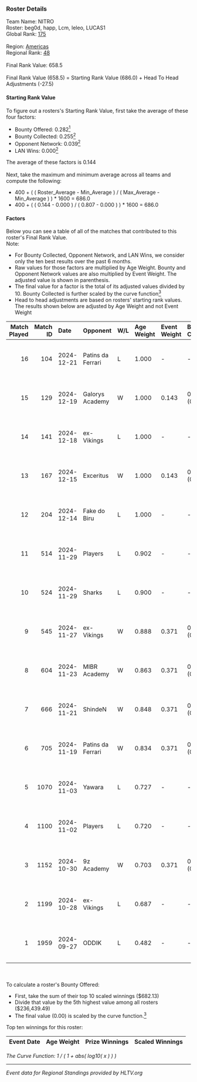 ### Roster Details<br />
Team Name: NITRO<br />
Roster: beg0d, happ, Lcm, leleo, LUCAS1<br />
Global Rank: [175](../../standings_global_2025_01_13.md)<br />
<br />
Region: [Americas]( ../../standings_americas_2025_01_13.md)<br />
Regional Rank: [48]( ../../standings_americas_2025_01_13.md)<br />
<br />
Final Rank Value:  658.5<br />
<br />
Final Rank Value (658.5) = Starting Rank Value (686.0) + Head To Head Adjustments (-27.5)<br />

#### Starting Rank Value<br />
To figure out a rosters's Starting Rank Value, first take the average of these four factors:<br />
- Bounty Offered: 0.282[<sup>1</sup>](#table2)
- Bounty Collected: 0.255[<sup>2</sup>](#table1)
- Opponent Network: 0.039[<sup>2</sup>](#table1)
- LAN Wins: 0.000[<sup>2</sup>](#table1)

The average of these factors is 0.144<br />
<br />
Next, take the maximum and minimum average across all teams and compute the following:<br />
- 400 + ( ( Roster_Average - Min_Average ) / ( Max_Average - Min_Average ) ) * 1600 = 686.0
- 400 + ( ( 0.144 - 0.000 ) / ( 0.807 - 0.000 ) ) * 1600 = 686.0


#### Factors<br />
Below you can see a table of all of the matches that contributed to this roster's Final Rank Value.<br />
Note:<br />

- For Bounty Collected, Opponent Network, and LAN Wins, we consider only the ten best results over the past 6 months.
- Raw values for those factors are multiplied by Age Weight. Bounty and Opponent Network values are also multiplied by Event Weight. The adjusted value is shown in parenthesis.
- The final value for a factor is the total of its adjusted values divided by 10. Bounty Collected is further scaled by the curve function[<sup>3</sup>](#curveFunction)
- Head to head adjustments are based on rosters' starting rank values. The results shown below are adjusted by Age Weight and not Event Weight
<span id="table1"></span><br />


| Match Played | Match ID | Date       | Opponent          | W/L | Age Weight | Event Weight | Bounty Collected | Opponent Network | LAN Wins  | H2H Adj. | Roster                              |
| -: | -: | :- | :- | :- | :- | :- | :- | :- | :- | -: | :- |
|           16 |      104 | 2024-12-21 | Patins da Ferrari | L   | 1.000      | -            | -                | -                | -         |   -20.93 | beg0d, happ, Lcm, leleo, LUCAS1     |
|           15 |      129 | 2024-12-19 | Galorys Academy   | W   | 1.000      | 0.143        | 0.000 (0.000)    | 0.047 (0.007)    | 0 (0.000) |     5.36 | beg0d, happ, Lcm, leleo, LUCAS1     |
|           14 |      141 | 2024-12-18 | ex-Vikings        | L   | 1.000      | -            | -                | -                | -         |   -13.72 | beg0d, happ, Lcm, leleo, LUCAS1     |
|           13 |      167 | 2024-12-15 | Exceritus         | W   | 1.000      | 0.143        | 0.001 (0.000)    | 0.000 (0.000)    | 0 (0.000) |     8.45 | beg0d, happ, Lcm, leleo, LUCAS1     |
|           12 |      204 | 2024-12-14 | Fake do Biru      | L   | 1.000      | -            | -                | -                | -         |   -21.77 | beg0d, happ, Lcm, leleo, LUCAS1     |
|           11 |      514 | 2024-11-29 | Players           | L   | 0.902      | -            | -                | -                | -         |   -11.98 | beg0d, happ, Lcm, leleo, nolkz      |
|           10 |      524 | 2024-11-29 | Sharks            | L   | 0.900      | -            | -                | -                | -         |    -2.12 | beg0d, happ, Lcm, leleo, nolkz      |
|            9 |      545 | 2024-11-27 | ex-Vikings        | W   | 0.888      | 0.371        | 0.015 (0.005)    | 0.329 (0.108)    | 0 (0.000) |    15.37 | beg0d, happ, Lcm, leleo, nolkz      |
|            8 |      604 | 2024-11-23 | MIBR Academy      | W   | 0.863      | 0.371        | 0.003 (0.001)    | 0.191 (0.061)    | 0 (0.000) |    12.91 | beg0d, happ, Lcm, leleo, nolkz      |
|            7 |      666 | 2024-11-21 | ShindeN           | W   | 0.848      | 0.371        | 0.016 (0.005)    | 0.297 (0.093)    | 0 (0.000) |    15.84 | beg0d, happ, Lcm, leleo, nolkz      |
|            6 |      705 | 2024-11-19 | Patins da Ferrari | W   | 0.834      | 0.371        | 0.002 (0.001)    | 0.180 (0.055)    | 0 (0.000) |    12.77 | beg0d, happ, Lcm, leleo, nolkz      |
|            5 |     1070 | 2024-11-03 | Yawara            | L   | 0.727      | -            | -                | -                | -         |   -11.48 | beg0d, happ, leleo, nolkz, talkzyn  |
|            4 |     1100 | 2024-11-02 | Players           | L   | 0.720      | -            | -                | -                | -         |    -9.99 | beg0d, happ, leleo, nolkz, talkzyn  |
|            3 |     1152 | 2024-10-30 | 9z Academy        | W   | 0.703      | 0.371        | 0.000 (0.000)    | 0.258 (0.067)    | 0 (0.000) |     6.41 | beg0d, happ, leleo, nolkz, talkzyn  |
|            2 |     1199 | 2024-10-28 | ex-Vikings        | L   | 0.687      | -            | -                | -                | -         |    -9.82 | beg0d, happ, leleo, nolkz, talkzyn  |
|            1 |     1959 | 2024-09-27 | ODDIK             | L   | 0.482      | -            | -                | -                | -         |    -2.78 | beg0d, cerolzin, happ, leleo, nolkz |

<br />
<span id="table2"></span><br />
To calculate a roster's Bounty Offered:<br />

- First, take the sum of their top 10 scaled winnings ($682.13)
- Divide that value by the 5th highest value among all rosters ($236,439.49)
- The final value (0.00) is scaled by the curve function.[<sup>3</sup>](#curveFunction)

Top ten winnings for this roster:<br />

| Event Date | Age Weight | Prize Winnings | Scaled Winnings |
| :- | -: | :- | :- |


<span id="curveFunction"></span>_The Curve Function: 1 / ( 1 + abs( log10( x ) ) )_<br />

---
_Event data for Regional Standings provided by HLTV.org_<br />
